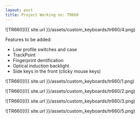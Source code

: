 ```yaml
---
layout: post
title: Project Working on: TR660
---
```



![TR660]({{ site.url }}/assets/custom_keyboards/tr660/4.png)

Features to be added:

* Low profile switches and case
* TrackPoint
* Fingerprint dentification
* Optical induction backlight
* Side keys in the front (clicky mouse keys)

<!--more-->

![TR660]({{ site.url }}/assets/custom_keyboards/tr660/1.png)

![TR660]({{ site.url }}/assets/custom_keyboards/tr660/2.png)

![TR660]({{ site.url }}/assets/custom_keyboards/tr660/3.png)

![TR660]({{ site.url }}/assets/custom_keyboards/tr660/5.png)

